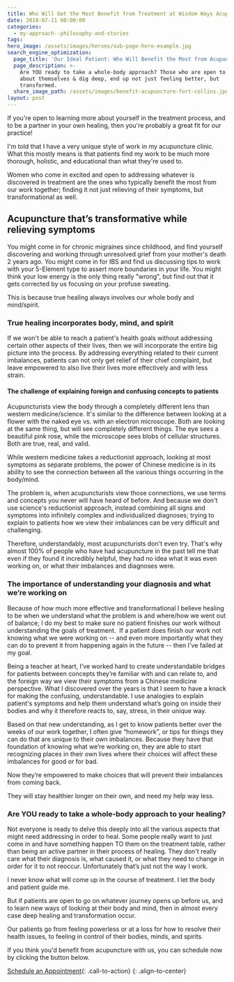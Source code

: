 ```yaml
---
title: Who Will Get the Most Benefit from Treatment at Wisdom Ways Acupuncture
date: 2018-07-11 00:00:00
categories:
  - my-approach--philosophy-and-stories
tags:
hero_image: /assets/images/heroes/sub-page-hero-example.jpg
search_engine_optimization:
  page_title: 'Our Ideal Patient: Who Will Benefit the Most from Acupuncture with Us'
  page_description: >-
    Are YOU ready to take a whole-body approach? Those who are open to learn
    about themselves & dig deep, end up not just feeling better, but
    transformed.
  share_image_path: /assets/images/benefit-acupuncture-fort-collins.jpg
layout: post
---
```


If you're open to learning more about yourself in the treatment process, and to be a partner in your own healing, then you're probably a great fit for our practice!

I'm told that I have a very unique style of work in my acupuncture clinic. What this mostly means is that patients find my work to be much more thorough, holistic, and educational than what they're used to.

Women who come in excited and open to addressing whatever is discovered in treatment are the ones who typically benefit the most from our work together; finding it not just relieving of their symptoms, but transformational as well.

## Acupuncture that’s transformative while relieving symptoms

You might come in for chronic migraines since childhood, and find yourself discovering and working through unresolved grief from your mother's death 2 years ago. You might come in for IBS and find us discussing tips to work with your 5-Element type to assert more boundaries in your life. You might think your low energy is the only thing really "wrong", but find out that it gets corrected by us focusing on your profuse sweating.

This is because true healing always involves our whole body and mind/spirit.

### True healing incorporates body, mind, and spirit

If we won't be able to reach a patient's health goals without addressing certain other aspects of their lives, then we will incorporate the entire big picture into the process. By addressing everything related to their current imbalances, patients can not only get relief of their chief complaint, but leave empowered to also live their lives more effectively and with less strain.

#### The challenge of explaining foreign and confusing concepts to patients

Acupuncturists view the body through a completely different lens than western medicine/science. It's similar to the difference between looking at a flower with the naked eye vs. with an electron microscope. Both are looking at the same thing, but will see completely different things. The eye sees a beautiful pink rose, while the microscope sees blobs of cellular structures. Both are true, real, and valid.

While western medicine takes a reductionist approach, looking at most symptoms as separate problems, the power of Chinese medicine is in its ability to see the connection between all the various things occurring in the body/mind.

The problem is, when acupuncturists view those connections, we use terms and concepts you never will have heard of before. And because we don't use science's reductionist approach, instead combining all signs and symptoms into infinitely complex and individualized diagnoses; trying to explain to patients how we view their imbalances can be very difficult and challenging.

Therefore, understandably, most acupuncturists don't even try. That's why almost 100% of people who have had acupuncture in the past tell me that even if they found it incredibly helpful, they had no idea what it was even working on, or what their imbalances and diagnoses were.

### The importance of understanding your diagnosis and what we’re working on

Because of how much more effective and transformational I believe healing to be when we understand what the problem is and where/how we went out of balance; I do my best to make sure no patient finishes our work without understanding the goals of treatment.&nbsp; If a patient does finish our work not knowing what we were working on -- and even more importantly what they can do to prevent it from happening again in the future -- then I've failed at my goal.

Being a teacher at heart, I’ve worked hard to create understandable bridges for patients between concepts they’re familiar with and can relate to, and the foreign way we view their symptoms from a Chinese medicine perspective. What I discovered over the years is that I seem to have a knack for making the confusing, understandable. I use analogies to explain patient's symptoms and help them understand what’s going on inside their bodies and why it therefore reacts to, say, stress, in their unique way.

Based on that new understanding, as I get to know patients better over the weeks of our work together, I often give “homework”, or tips for things they can do that are unique to their own imbalances. Because they have that foundation of knowing what we’re working on, they are able to start recognizing places in their own lives where their choices will affect these imbalances for good or for bad.

Now they’re empowered to make choices that will prevent their imbalances from coming back.

They will stay healthier longer on their own, and need my help way less.

### Are YOU ready to take a whole-body approach to your healing?

Not everyone is ready to delve this deeply into all the various aspects that might need addressing in order to heal. Some people really want to just come in and have something happen TO them on the treatment table, rather than being an active partner in their process of healing. They don't really care what their diagnosis is, what caused it, or what they need to change in order for it to not reoccur. Unfortunately that’s just not the way I work.

I never know what will come up in the course of treatment. I let the body and patient guide me.

But if patients are open to go on whatever journey opens up before us, and to learn new ways of looking at their body and mind, then in almost every case deep healing and transformation occur.

Our patients go from feeling powerless or at a loss for how to resolve their health issues, to feeling in control of their bodies, minds, and spirits.

If you think you'd benefit from acupuncture with us, you can schedule now by clicking the button below.

[Schedule an Appointment](/make-an-appointment/){: .call-to-action}
{: .align-to-center}